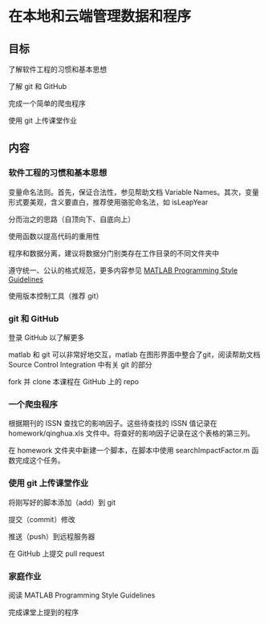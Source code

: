 # 在本地和云端管理数据和程序

## 目标

了解软件工程的习惯和基本思想

了解 git 和 GitHub

完成一个简单的爬虫程序

使用 git 上传课堂作业

## 内容

### 软件工程的习惯和基本思想

变量命名法则。首先，保证合法性，参见帮助文档 Variable Names。其次，变量形式要美观，含义要直白，推荐使用骆驼命名法，如 isLeapYear

分而治之的思路（自顶向下、自底向上）

使用函数以提高代码的重用性

程序和数据分离，建议将数据分门别类存在工作目录的不同文件夹中

遵守统一、公认的格式规范，更多内容参见 [MATLAB Programming Style Guidelines](http://www.datatool.com/downloads/matlab_style_guidelines.pdf)

使用版本控制工具（推荐 git）

### git 和 GitHub

登录 GitHub 以了解更多

matlab 和 git 可以非常好地交互，matlab 在图形界面中整合了git，阅读帮助文档 Source Control Integration 中有关 git 的部分

fork 并 clone 本课程在 GitHub 上的 repo

### 一个爬虫程序

根据期刊的 ISSN 查找它的影响因子。这些待查找的 ISSN 值记录在 homework/qinghua.xls 文件中。将查好的影响因子记录在这个表格的第三列。

在 homework 文件夹中新建一个脚本，在脚本中使用 searchImpactFactor.m 函数完成这个任务。

### 使用 git 上传课堂作业

将刚写好的脚本添加（add）到 git

提交（commit）修改

推送（push）到远程服务器

在 GitHub 上提交 pull request

### 家庭作业

阅读 MATLAB Programming Style Guidelines

完成课堂上提到的程序
